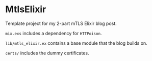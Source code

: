 # MtlsElixir

Template project for my 2-part mTLS Elixir blog post. 

`mix.exs` includes a dependency for `HTTPoison`. 

`lib/mtls_elixir.ex` contains a base module that the blog builds on.

`certs/` includes the dummy certificates.